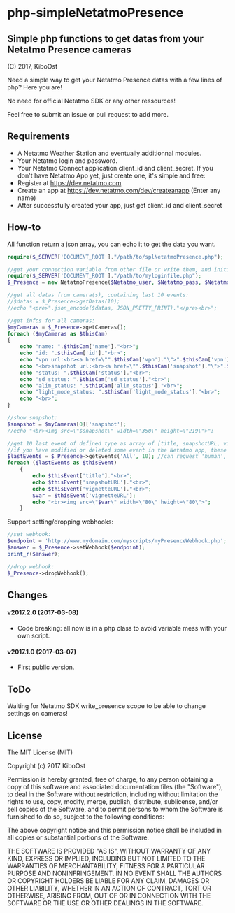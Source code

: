 # php-simpleNetatmoPresence

## Simple php functions to get datas from your Netatmo Presence cameras
(C) 2017, KiboOst

Need a simple way to get your Netatmo Presence datas with a few lines of php? Here you are!

No need for official Netatmo SDK or any other ressources!

Feel free to submit an issue or pull request to add more.

## Requirements

- A Netatmo Weather Station and eventually additionnal modules.
- Your Netatmo login and password.
- Your Netatmo Connect application client_id and client_secret.
If you don't have Netatmo App yet, just create one, it's simple and free:
- Register at https://dev.netatmo.com
- Create an app at https://dev.netatmo.com/dev/createanapp (Enter any name)
- After successfully created your app, just get client_id and client_secret


## How-to

All function return a json array, you can echo it to get the data you want.

```php
require($_SERVER['DOCUMENT_ROOT']."/path/to/splNetatmoPresence.php");

//get your connection variable from other file or write them, and initiliaze:
require($_SERVER['DOCUMENT_ROOT']."/path/to/myloginfile.php");
$_Presence = new NetatmoPresence($Netatmo_user, $Netatmo_pass, $Netatmo_app_id, $Netatmo_app_secret);

//get all datas from camera(s), containing last 10 events:
//$datas = $_Presence->getDatas(10);
//echo "<pre>".json_encode($datas, JSON_PRETTY_PRINT)."</pre><br>";

//get infos for all cameras:
$myCameras = $_Presence->getCameras();
foreach ($myCameras as $thisCam)
{
	echo "name: ".$thisCam['name']."<br>";
	echo "id: ".$thisCam['id']."<br>";
	echo "vpn url:<br><a href=\"".$thisCam['vpn']."\">".$thisCam['vpn']."</a>";
	echo "<br>snapshot url:<br><a href=\"".$thisCam['snapshot']."\">".$thisCam['snapshot']."</a><br>";
	echo "status: ".$thisCam['status']."<br>";
	echo "sd_status: ".$thisCam['sd_status']."<br>";
	echo "alim_status: ".$thisCam['alim_status']."<br>";
	echo "light_mode_status: ".$thisCam['light_mode_status']."<br>";
	echo "<br>";
}

//show snapshot:
$snapshot = $myCameras[0]['snapshot'];
//echo "<br><img src=\"$snapshot\" width=\"350\" height=\"219\">";

//get 10 last event of defined type as array of [title, snapshotURL, vignetteURL]
//if you have modified or deleted some event in the Netatmo app, these won't show the snapshot/vignette
$lastEvents = $_Presence->getEvents('All', 10); //can request 'human', 'animal', 'vehicle', 'movement', 'All'
foreach ($lastEvents as $thisEvent)
	{
		echo $thisEvent['title']."<br>";
		echo $thisEvent['snapshotURL']."<br>";
		echo $thisEvent['vignetteURL']."<br>";
		$var = $thisEvent['vignetteURL'];
		echo "<br><img src=\"$var\" width=\"80\" height=\"80\">";
	}
```

Support setting/dropping webhooks:

```php
//set webhook:
$endpoint = 'http://www.mydomain.com/myscripts/myPresenceWebhook.php';
$answer = $_Presence->setWebhook($endpoint);
print_r($answer);

//drop webhook:
$_Presence->dropWebhook();

```

## Changes

#### v2017.2.0 (2017-03-08)
- Code breaking: all now is in a php class to avoid variable mess with your own script.

#### v2017.1.0 (2017-03-07)
- First public version.

## ToDo

Waiting for Netatmo SDK write_presence scope to be able to change settings on cameras!

## License

The MIT License (MIT)

Copyright (c) 2017 KiboOst

Permission is hereby granted, free of charge, to any person obtaining a copy
of this software and associated documentation files (the "Software"), to deal
in the Software without restriction, including without limitation the rights
to use, copy, modify, merge, publish, distribute, sublicense, and/or sell
copies of the Software, and to permit persons to whom the Software is
furnished to do so, subject to the following conditions:

The above copyright notice and this permission notice shall be included in all
copies or substantial portions of the Software.

THE SOFTWARE IS PROVIDED "AS IS", WITHOUT WARRANTY OF ANY KIND, EXPRESS OR
IMPLIED, INCLUDING BUT NOT LIMITED TO THE WARRANTIES OF MERCHANTABILITY,
FITNESS FOR A PARTICULAR PURPOSE AND NONINFRINGEMENT. IN NO EVENT SHALL THE
AUTHORS OR COPYRIGHT HOLDERS BE LIABLE FOR ANY CLAIM, DAMAGES OR OTHER
LIABILITY, WHETHER IN AN ACTION OF CONTRACT, TORT OR OTHERWISE, ARISING FROM,
OUT OF OR IN CONNECTION WITH THE SOFTWARE OR THE USE OR OTHER DEALINGS IN THE
SOFTWARE.
